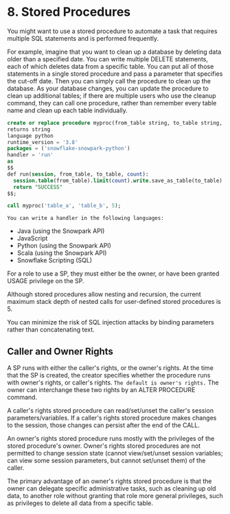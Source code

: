 # 8. Stored Procedures
You might want to use a stored procedure to automate a task that requires multiple SQL statements and is performed frequently. 

For example, imagine that you want to clean up a database by deleting data older than a specified date. You can write multiple DELETE statements, each of which deletes data from a specific table. You can put all of those statements in a single stored procedure and pass a parameter that specifies the cut-off date. Then you can simply call the procedure to clean up the database. As your database changes, you can update the procedure to clean up additional tables; if there are multiple users who use the cleanup command, they can call one procedure, rather than remember every table name and clean up each table individually.

```sql
create or replace procedure myproc(from_table string, to_table string, count int)
returns string
language python
runtime_version = '3.8'
packages = ('snowflake-snowpark-python')
handler = 'run'
as
$$
def run(session, from_table, to_table, count):
  session.table(from_table).limit(count).write.save_as_table(to_table)
  return "SUCCESS"
$$;

call myproc('table_a', 'table_b', 5);
```

`You can write a handler in the following languages:`
- Java (using the Snowpark API)
- JavaScript
- Python (using the Snowpark API)
- Scala (using the Snowpark API)
- Snowflake Scripting (SQL)

For a role to use a SP, they must either be the owner, or have been granted USAGE privilege on the SP.

Although stored procedures allow nesting and recursion, the current maximum stack depth of nested calls for user-defined stored procedures is 5.

You can minimize the risk of SQL injection attacks by binding parameters rather than concatenating text.

## Caller and Owner Rights
A SP runs with either the caller's rights, or the owner's rights. At the time that the SP is created, the creator specifies whether the procedure runs with owner's rights, or caller's rights. `The default is owner's rights.` The owner can interchange these two rights by an ALTER PROCEDURE command. 

A caller's rights stored procedure can read/set/unset the caller's session parameters/variables. If a caller's rights stored procedure makes changes to the session, those changes can persist after the end of the CALL. 

An owner's rights stored procedure runs mostly with the privileges of the stored procedure's owner. Owner's rights stored procedures are not permitted to change session state (cannot view/set/unset session variables; can view some session parameters, but cannot set/unset them) of the caller. 


The primary advantage of an owner's rights stored procedure is that the owner can delegate specific administrative tasks, such as cleaning up old data, to another role without granting that role more general privileges, such as privileges to delete all data from a specific table.






















